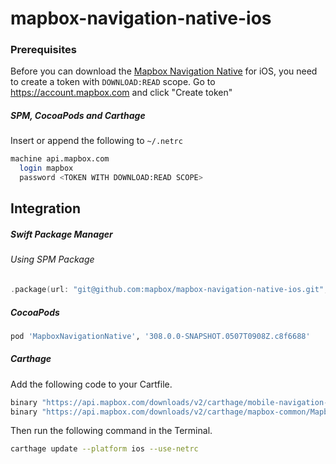 # mapbox-navigation-native-ios

### Prerequisites

Before you can download the [Mapbox Navigation Native](https://github.com/mapbox/mapbox-navigation-native) for iOS, you need to create a token with `DOWNLOAD:READ` scope.
Go to https://account.mapbox.com and click "Create token"

##### SPM, CocoaPods and Carthage
Insert or append the following to `~/.netrc`

```bash
machine api.mapbox.com
  login mapbox
  password <TOKEN WITH DOWNLOAD:READ SCOPE>
```

## Integration

##### Swift Package Manager

###### Using SPM Package

```swift
.package(url: "git@github.com:mapbox/mapbox-navigation-native-ios.git", from: "308.0.0-SNAPSHOT.0507T0908Z.c8f6688"),
```

##### CocoaPods

```ruby
pod 'MapboxNavigationNative', '308.0.0-SNAPSHOT.0507T0908Z.c8f6688'
```

##### Carthage

Add the following code to your Cartfile.

```bash
binary "https://api.mapbox.com/downloads/v2/carthage/mobile-navigation-native/MapboxNavigationNative.json" == 308.0.0-SNAPSHOT.0507T0908Z.c8f6688
binary "https://api.mapbox.com/downloads/v2/carthage/mapbox-common/MapboxCommon-ios.json" == 24.4.0-beta.3
```

Then run the following command in the Terminal.
```bash
carthage update --platform ios --use-netrc
```
